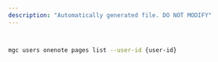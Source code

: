 ```yaml
---
description: "Automatically generated file. DO NOT MODIFY"
---
```


```bash


mgc users onenote pages list --user-id {user-id}

```